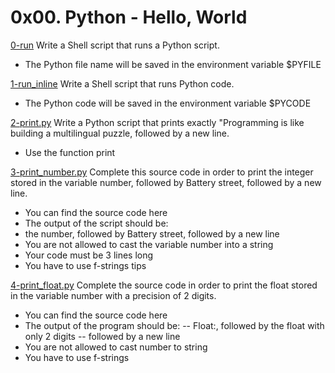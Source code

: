 # 0x00. Python - Hello, World

[0-run](./0-run)
Write a Shell script that runs a Python script.

- The Python file name will be saved in the environment variable $PYFILE

[1-run_inline](./1-run_inline)
Write a Shell script that runs Python code.

- The Python code will be saved in the environment variable $PYCODE

[2-print.py](./2-print.py)
Write a Python script that prints exactly "Programming is like building a multilingual puzzle, followed by a new line.

- Use the function print

[3-print_number.py](./3-print_number.py)
Complete this source code in order to print the integer stored in the variable number, followed by Battery street, followed by a new line.

- You can find the source code here
- The output of the script should be:
- the number, followed by Battery street, followed by a new line
- You are not allowed to cast the variable number into a string
- Your code must be 3 lines long
- You have to use f-strings tips

[4-print_float.py](./4-print_float.py)
Complete the source code in order to print the float stored in the variable number with a precision of 2 digits.

- You can find the source code here
- The output of the program should be:
-- Float:, followed by the float with only 2 digits
-- followed by a new line
- You are not allowed to cast number to string
- You have to use f-strings
